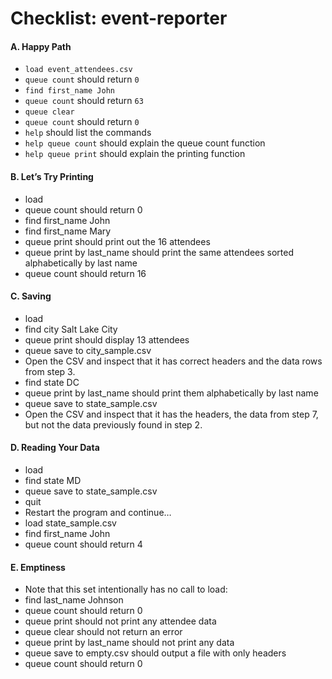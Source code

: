 Checklist: event-reporter
==============

#### A. Happy Path

* `load event_attendees.csv`
* `queue count` should return `0`
* `find first_name John`
* `queue count` should return `63`
* `queue clear`
* `queue count` should return `0`
* `help` should list the commands
* `help queue count` should explain the queue count function
* `help queue print` should explain the printing function


#### B. Let’s Try Printing

* load
* queue count should return 0
* find first_name John
* find first_name Mary
* queue print should print out the 16 attendees
* queue print by last_name should print the same attendees sorted alphabetically by last name
* queue count should return 16

#### C. Saving

* load
* find city Salt Lake City
* queue print should display 13 attendees
* queue save to city_sample.csv
* Open the CSV and inspect that it has correct headers and the data rows from step 3.
* find state DC
* queue print by last_name should print them alphabetically by last name
* queue save to state_sample.csv
* Open the CSV and inspect that it has the headers, the data from step 7, but not the data previously found in step 2.



#### D. Reading Your Data

* load
* find state MD
* queue save to state_sample.csv
* quit
* Restart the program and continue…
* load state_sample.csv
* find first_name John
* queue count should return 4


#### E. Emptiness

* Note that this set intentionally has no call to load:
* find last_name Johnson
* queue count should return 0
* queue print should not print any attendee data
* queue clear should not return an error
* queue print by last_name should not print any data
* queue save to empty.csv should output a file with only headers
* queue count should return 0
